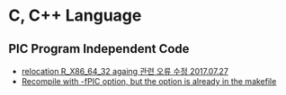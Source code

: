 # C, C++ Language

## PIC Program Independent Code
* [relocation R_X86_64_32 againg 관련 오류 수정 2017.07.27](https://jurecord.tistory.com/10)
* [Recompile with -fPIC option, but the option is already in the makefile](https://stackoverflow.com/questions/332767/recompile-with-fpic-option-but-the-option-is-already-in-the-makefile)